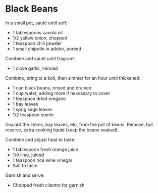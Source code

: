 Black Beans
===========

In a small pot, sauté until soft:

- 1 tablespoons canola oil
- 1/2 yellow onion, chopped
- 1 teaspoon chili powder
- 1 small chipotle in adobo, puréed

Combine and sauté until fragrant:

- 1 clove garlic, minced

Combine, bring to a boil, then simmer for an hour until thickened:

- 1 can black beans, rinsed and drained
- 1 cup water, adding more if necessary to cover
- 1 teaspoon dried oregano
- 1 bay leaves
- 1 sprig sage leaves
- 1/2 teaspoon cumin

Discard the stems, bay leaves, etc, from the pot of beans. Remove, but reserve,
extra cooking liquid (keep the beans soaked).

Combine and adjust heat to taste:

- 1 tablespoon fresh orange juice
- 1/4 lime, juiced
- 1 teaspoon rice wine vinegar
- Salt to taste

Garnish and serve:

- Chopped fresh cilantro for garnish
